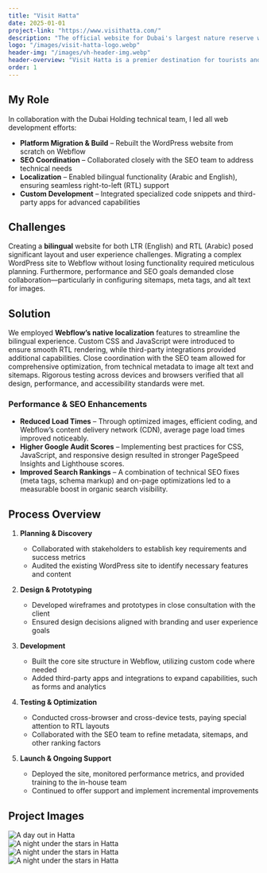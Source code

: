 ```yaml
---
title: "Visit Hatta"
date: 2025-01-01
project-link: "https://www.visithatta.com/"
description: "The official website for Dubai's largest nature reserve with over 350,000 visitor's per season. Hatta is the UAE's favorite outdoor destination, which is managed by Hatta Resorts (a Dubai Holding Company)."
logo: "/images/visit-hatta-logo.webp"
header-img: "/images/vh-header-img.webp"
header-overview: "Visit Hatta is a premier destination for tourists and adventure enthusiasts looking to explore the scenic beauty and cultural heritage of Hatta, UAE. The website provides visitors with comprehensive information about attractions, accommodations, activities, and events. Our goal was to create an engaging and user-friendly platform that effectively promotes Hatta's unique offerings."
order: 1
---
```


## My Role
In collaboration with the Dubai Holding technical team, I led all web development efforts:

- **Platform Migration & Build** – Rebuilt the WordPress website from scratch on Webflow  
- **SEO Coordination** – Collaborated closely with the SEO team to address technical needs  
- **Localization** – Enabled bilingual functionality (Arabic and English), ensuring seamless right-to-left (RTL) support  
- **Custom Development** – Integrated specialized code snippets and third-party apps for advanced capabilities  

## Challenges
Creating a **bilingual** website for both LTR (English) and RTL (Arabic) posed significant layout and user experience challenges. Migrating a complex WordPress site to Webflow without losing functionality required meticulous planning. Furthermore, performance and SEO goals demanded close collaboration—particularly in configuring sitemaps, meta tags, and alt text for images.

## Solution
We employed **Webflow’s native localization** features to streamline the bilingual experience. Custom CSS and JavaScript were introduced to ensure smooth RTL rendering, while third-party integrations provided additional capabilities. Close coordination with the SEO team allowed for comprehensive optimization, from technical metadata to image alt text and sitemaps. Rigorous testing across devices and browsers verified that all design, performance, and accessibility standards were met.

### Performance & SEO Enhancements
- **Reduced Load Times** – Through optimized images, efficient coding, and Webflow’s content delivery network (CDN), average page load times improved noticeably.  
- **Higher Google Audit Scores** – Implementing best practices for CSS, JavaScript, and responsive design resulted in stronger PageSpeed Insights and Lighthouse scores.  
- **Improved Search Rankings** – A combination of technical SEO fixes (meta tags, schema markup) and on-page optimizations led to a measurable boost in organic search visibility.

## Process Overview

1. **Planning & Discovery**  
   - Collaborated with stakeholders to establish key requirements and success metrics  
   - Audited the existing WordPress site to identify necessary features and content  

2. **Design & Prototyping**  
   - Developed wireframes and prototypes in close consultation with the client  
   - Ensured design decisions aligned with branding and user experience goals  

3. **Development**  
   - Built the core site structure in Webflow, utilizing custom code where needed  
   - Added third-party apps and integrations to expand capabilities, such as forms and analytics  

4. **Testing & Optimization**  
   - Conducted cross-browser and cross-device tests, paying special attention to RTL layouts  
   - Collaborated with the SEO team to refine metadata, sitemaps, and other ranking factors  

5. **Launch & Ongoing Support**  
   - Deployed the site, monitored performance metrics, and provided training to the in-house team  
   - Continued to offer support and implement incremental improvements

## Project Images
<section>
  <div class="mx-auto">
    <div class="grid grid-cols-1 md:grid-cols-2 gap-4 w-full items-start">
      <!-- Image 1 -->
      <div class="w-full">
        <img
          src="/images/hatta-homepage-english.webp"
          alt="A day out in Hatta"
          class="w-full h-auto object-contain shadow-low dark:shadow-lowInverted"
        />
      </div>
      <!-- Image 2 -->
      <div class="w-full">
        <img
          src="/images/hatta-homepage-arabic.webp"
          alt="A night under the stars in Hatta"
          class="w-full h-auto object-contain shadow-low dark:shadow-lowInverted"
        />
      </div>
      <!-- Image 3 -->
      <div class="w-full">
        <img
          src="/images/hatta-inner-page.webp"
          alt="A night under the stars in Hatta"
          class="w-full h-auto object-contain shadow-low dark:shadow-lowInverted"
        />
      </div>
      <!-- Image 4 -->
      <div class="w-full">
        <img
          src="/images/hatta-menu.webp"
          alt="A night under the stars in Hatta"
          class="w-full h-auto object-contain shadow-low dark:shadow-lowInverted"
        />
      </div>
    </div>
  </div>
</section>